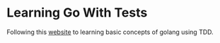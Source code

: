# Learning Go With Tests

Following this [website](https://larien.gitbook.io/aprenda-go-com-testes/) to learning basic concepts of golang using TDD.
